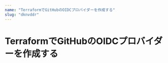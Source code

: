 ```yaml
---
name: "TerraformでGitHubのOIDCプロバイダーを作成する"
slug: "dknvddr"
---
```


# TerraformでGitHubのOIDCプロバイダーを作成する
